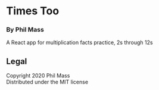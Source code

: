 # Times Too
### By Phil Mass

A React app for multiplication facts practice, 2s through 12s

## Legal
Copyright 2020 Phil Mass  
Distributed under the MIT license
